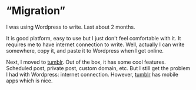 # “Migration”

I was using Wordpress to write. Last about 2 months. 

It is good platform, easy to use but I just don't feel comfortable with it. It requires me to have internet connection to write. Well, actually I can write somewhere, copy it, and paste it to Wordpress when I get online.

Next, I moved to [tumblr](http://tumblr.com). Out of the box, it has some cool features. Scheduled post, private post, custom domain, etc. But I still get the problem I had with Wordpress: internet connection. However, [tumblr](http://tumblr.com) has mobile apps which is nice.

